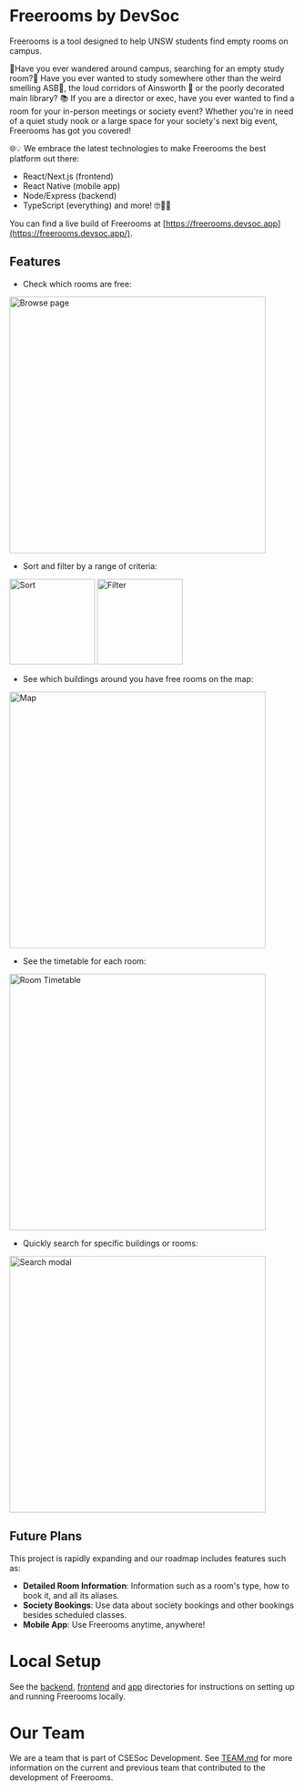 # Freerooms by DevSoc

Freerooms is a tool designed to help UNSW students find empty rooms on campus.

🥾Have you ever wandered around campus, searching for an empty study room?🚪 Have you ever wanted to study somewhere other than the weird smelling ASB🏢, the loud corridors of Ainsworth 🏦 or the poorly decorated main library? 📚 If you are a director or exec, have you ever wanted to find a room for your in-person meetings or society event? Whether you're in need of a quiet study nook or a large space for your society's next big event, Freerooms has got you covered!

🌐💡 We embrace the latest technologies to make Freerooms the best platform out there:
- React/Next.js (frontend)
- React Native (mobile app)
- Node/Express (backend)
- TypeScript (everything)
and more! 🤓👨‍💻

You can find a live build of Freerooms at [https://freerooms.devsoc.app](https://freerooms.devsoc.app/).

## Features

- Check which rooms are free:

<img src="docs/browse.png" alt="Browse page" width="450px">

- Sort and filter by a range of criteria:

<img src="docs/sort.png" alt="Sort" width="150">
<img src="docs/filter.png" alt="Filter" width="150px">

- See which buildings around you have free rooms on the map:

<img src="docs/map.png" alt="Map" width="450px">

- See the timetable for each room:

<img src="docs/timetable.png" alt="Room Timetable" width="450px">

- Quickly search for specific buildings or rooms:

<img src="docs/search.png" alt="Search modal" width="450px">


## Future Plans

This project is rapidly expanding and our roadmap includes features such as:

- **Detailed Room Information**: Information such as a room's type, how to book it, and all its aliases.
- **Society Bookings**: Use data about society bookings and other bookings besides scheduled classes.
- **Mobile App**: Use Freerooms anytime, anywhere!

# Local Setup

See the [backend](backend), [frontend](frontend) and [app](app) directories for instructions on setting up and running Freerooms locally.

# Our Team

We are a team that is part of CSESoc Development. See [TEAM.md](./TEAM.md) for more information on the current and previous team that contributed to the development of Freerooms.
